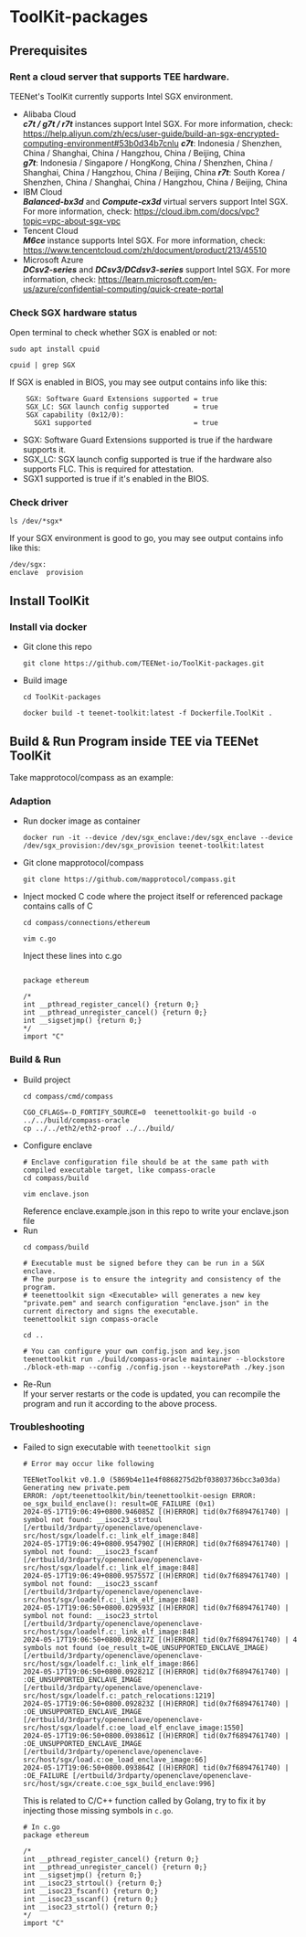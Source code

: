 # ToolKit-packages

## Prerequisites
### Rent a cloud server that supports TEE hardware.   
TEENet's ToolKit currently supports Intel SGX environment.  
- Alibaba Cloud  
  ***c7t / g7t / r7t*** instances support Intel SGX. For more information, check: https://help.aliyun.com/zh/ecs/user-guide/build-an-sgx-encrypted-computing-environment#53b0d34b7cnlu
  ***c7t***: Indonesia / Shenzhen, China / Shanghai, China / Hangzhou, China / Beijing, China  
  ***g7t***: Indonesia / Singapore / HongKong, China / Shenzhen, China / Shanghai, China / Hangzhou, China / Beijing, China
  ***r7t***: South Korea / Shenzhen, China / Shanghai, China / Hangzhou, China / Beijing, China    
- IBM Cloud  
  ***Balanced-bx3d*** and ***Compute-cx3d*** virtual servers support Intel SGX. For more information, check: https://cloud.ibm.com/docs/vpc?topic=vpc-about-sgx-vpc  
- Tencent Cloud  
  ***M6ce*** instance supports Intel SGX. For more information, check: https://www.tencentcloud.com/zh/document/product/213/45510
- Microsoft Azure   
 ***DCsv2-series*** and ***DCsv3/DCdsv3-series*** support Intel SGX. For more information, check: https://learn.microsoft.com/en-us/azure/confidential-computing/quick-create-portal   
### Check SGX hardware status
Open terminal to check whether SGX is enabled or not:
```shell
sudo apt install cpuid

cpuid | grep SGX
```
If SGX is enabled in BIOS, you may see output contains info like this:
```shell
    SGX: Software Guard Extensions supported = true
    SGX_LC: SGX launch config supported      = true
    SGX capability (0x12/0):
      SGX1 supported                         = true
```
- SGX: Software Guard Extensions supported is true if the hardware supports it.
- SGX_LC: SGX launch config supported is true if the hardware also supports FLC. This is required for attestation.
- SGX1 supported is true if it's enabled in the BIOS.
### Check driver
```shell
ls /dev/*sgx*
```
If your SGX environment is good to go, you may see output contains info like this:
```shell
/dev/sgx:
enclave  provision
```

## Install ToolKit
### Install via docker
- Git clone this repo  
  ```shell
  git clone https://github.com/TEENet-io/ToolKit-packages.git
  ```
- Build image
  ```shell
  cd ToolKit-packages

  docker build -t teenet-toolkit:latest -f Dockerfile.ToolKit .
  ```
## Build & Run Program inside TEE via TEENet ToolKit
Take mapprotocol/compass as an example:   
### Adaption
- Run docker image as container
  ```shell
  docker run -it --device /dev/sgx_enclave:/dev/sgx_enclave --device /dev/sgx_provision:/dev/sgx_provision teenet-toolkit:latest
  ```
- Git clone mapprotocol/compass
  ```shell
  git clone https://github.com/mapprotocol/compass.git
  ```
- Inject mocked C code where the project itself or referenced package contains calls of C
  ```shell
  cd compass/connections/ethereum

  vim c.go
  ```

  Inject these lines into c.go
  ```golang
  
  package ethereum
  
  /*
  int __pthread_register_cancel() {return 0;}
  int __pthread_unregister_cancel() {return 0;}
  int __sigsetjmp() {return 0;}
  */
  import "C"
  
  ```
### Build & Run
- Build project
  ```shell
  cd compass/cmd/compass

  CGO_CFLAGS=-D_FORTIFY_SOURCE=0  teenettoolkit-go build -o ../../build/compass-oracle
  cp ../../eth2/eth2-proof ../../build/
  ```
- Configure enclave
  ```shell
  # Enclave configuration file should be at the same path with compiled executable target, like compass-oracle
  cd compass/build

  vim enclave.json
  ```
  Reference enclave.example.json in this repo to write your enclave.json file
- Run  
  ```shell
  cd compass/build

  # Executable must be signed before they can be run in a SGX enclave.
  # The purpose is to ensure the integrity and consistency of the program. 
  # teenettoolkit sign <Executable> will generates a new key "private.pem" and search configuration "enclave.json" in the current directory and signs the executable.
  teenettoolkit sign compass-oracle

  cd ..

  # You can configure your own config.json and key.json
  teenettoolkit run ./build/compass-oracle maintainer --blockstore ./block-eth-map --config ./config.json --keystorePath ./key.json
  ```
- Re-Run   
  If your server restarts or the code is updated, you can recompile the program and run it according to the above process.

### Troubleshooting
- Failed to sign executable with ```teenettoolkit sign```
  ```shell
  # Error may occur like following
  
  TEENetToolkit v0.1.0 (5869b4e11e4f0868275d2bf03803736bcc3a03da)
  Generating new private.pem
  ERROR: /opt/teenettoolkit/bin/teenettoolkit-oesign ERROR: oe_sgx_build_enclave(): result=OE_FAILURE (0x1)
  2024-05-17T19:06:49+0800.946085Z [(H)ERROR] tid(0x7f6894761740) | symbol not found: __isoc23_strtoul [/ertbuild/3rdparty/openenclave/openenclave-src/host/sgx/loadelf.c:_link_elf_image:848]
  2024-05-17T19:06:49+0800.954790Z [(H)ERROR] tid(0x7f6894761740) | symbol not found: __isoc23_fscanf [/ertbuild/3rdparty/openenclave/openenclave-src/host/sgx/loadelf.c:_link_elf_image:848]
  2024-05-17T19:06:49+0800.957557Z [(H)ERROR] tid(0x7f6894761740) | symbol not found: __isoc23_sscanf [/ertbuild/3rdparty/openenclave/openenclave-src/host/sgx/loadelf.c:_link_elf_image:848]
  2024-05-17T19:06:50+0800.029593Z [(H)ERROR] tid(0x7f6894761740) | symbol not found: __isoc23_strtol [/ertbuild/3rdparty/openenclave/openenclave-src/host/sgx/loadelf.c:_link_elf_image:848]
  2024-05-17T19:06:50+0800.092817Z [(H)ERROR] tid(0x7f6894761740) | 4 symbols not found (oe_result_t=OE_UNSUPPORTED_ENCLAVE_IMAGE) [/ertbuild/3rdparty/openenclave/openenclave-src/host/sgx/loadelf.c:_link_elf_image:866]
  2024-05-17T19:06:50+0800.092821Z [(H)ERROR] tid(0x7f6894761740) | :OE_UNSUPPORTED_ENCLAVE_IMAGE [/ertbuild/3rdparty/openenclave/openenclave-src/host/sgx/loadelf.c:_patch_relocations:1219]
  2024-05-17T19:06:50+0800.092823Z [(H)ERROR] tid(0x7f6894761740) | :OE_UNSUPPORTED_ENCLAVE_IMAGE [/ertbuild/3rdparty/openenclave/openenclave-src/host/sgx/loadelf.c:oe_load_elf_enclave_image:1550]
  2024-05-17T19:06:50+0800.093861Z [(H)ERROR] tid(0x7f6894761740) | :OE_UNSUPPORTED_ENCLAVE_IMAGE [/ertbuild/3rdparty/openenclave/openenclave-src/host/sgx/load.c:oe_load_enclave_image:66]
  2024-05-17T19:06:50+0800.093864Z [(H)ERROR] tid(0x7f6894761740) | :OE_FAILURE [/ertbuild/3rdparty/openenclave/openenclave-src/host/sgx/create.c:oe_sgx_build_enclave:996]

  ```

  This is related to C/C++ function called by Golang, try to fix it by injecting those missing symbols in ```c.go```.

  ```shell
  # In c.go
  package ethereum
  
  /*
  int __pthread_register_cancel() {return 0;}
  int __pthread_unregister_cancel() {return 0;}
  int __sigsetjmp() {return 0;}
  int __isoc23_strtoul() {return 0;}
  int __isoc23_fscanf() {return 0;}
  int __isoc23_sscanf() {return 0;}
  int __isoc23_strtol() {return 0;}
  */
  import "C"

  ```
  
### 
  
